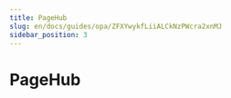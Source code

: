 ```yaml
---
title: PageHub
slug: en/docs/guides/opa/ZFXYwykfLiiALCkNzPWcra2xnMJ
sidebar_position: 3
---
```



# PageHub

